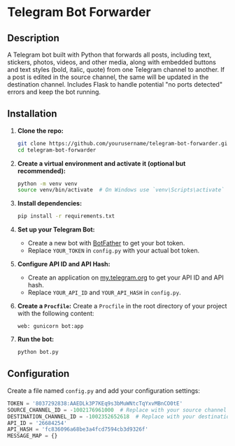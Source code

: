 # Telegram Bot Forwarder

## Description
A Telegram bot built with Python that forwards all posts, including text, stickers, photos, videos, and other media, along with embedded buttons and text styles (bold, italic, quote) from one Telegram channel to another. If a post is edited in the source channel, the same will be updated in the destination channel. Includes Flask to handle potential "no ports detected" errors and keep the bot running.

## Installation

1. **Clone the repo:**
    ```bash
    git clone https://github.com/yourusername/telegram-bot-forwarder.git
    cd telegram-bot-forwarder
    ```

2. **Create a virtual environment and activate it (optional but recommended):**
    ```bash
    python -m venv venv
    source venv/bin/activate  # On Windows use `venv\Scripts\activate`
    ```

3. **Install dependencies:**
    ```bash
    pip install -r requirements.txt
    ```

4. **Set up your Telegram Bot:**
   - Create a new bot with [BotFather](https://t.me/BotFather) to get your bot token.
   - Replace `YOUR_TOKEN` in `config.py` with your actual bot token.

5. **Configure API ID and API Hash:**
   - Create an application on [my.telegram.org](https://my.telegram.org) to get your API ID and API hash.
   - Replace `YOUR_API_ID` and `YOUR_API_HASH` in `config.py`.

6. **Create a `Procfile`:**
   Create a `Procfile` in the root directory of your project with the following content:
    ```
    web: gunicorn bot:app
    ```

7. **Run the bot:**
    ```bash
    python bot.py
    ```

## Configuration

Create a file named `config.py` and add your configuration settings:
```python
TOKEN = '8037292838:AAEDLk3P7KEq9s3bMuWNtcTqYxvMBnCO0tE'
SOURCE_CHANNEL_ID = -1002176961000  # Replace with your source channel ID
DESTINATION_CHANNEL_ID = -1002352652618  # Replace with your destination channel ID
API_ID = '26684254'
API_HASH = 'fc836096a68be3a4fcd7594cb3d9326f'
MESSAGE_MAP = {}
